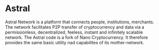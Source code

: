 # Astral

Astral Network is a platform that connects people, institutions, merchants. The network facilitates P2P transfer of cryptocurrency and data via a permissionless, decentralized, feeless, instant and infinitely scalable network.
The Astral code is a fork of Nano Cryptocurrency. It therefore provides the same basic utility nad capabilites of its mother-network.
